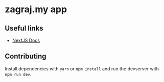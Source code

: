 # zagraj.my app

## Useful links

- [NextJS Docs](https://nextjs.org/learn/basics/getting-started)

## Contributing

Install dependencies with `yarn` or `npm install` and run the devserver with
`npm run dev`.
